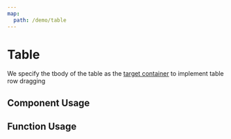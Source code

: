 ```yaml
---
map:
  path: /demo/table
---
```


# Table

We specify the tbody of the table as the [target container](../target-container/) to implement table row dragging

## Component Usage

<demo src="./demo.vue"
title="Use components to wrap form implementation"
desc="Drag and drop table rows to sort">
</demo>

## Function Usage

<demo src="./function.vue"
desc="Drag and drop table rows to sort">
</demo>
